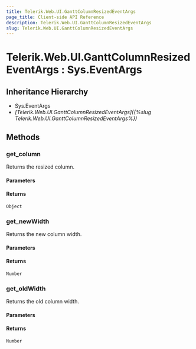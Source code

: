```yaml
---
title: Telerik.Web.UI.GanttColumnResizedEventArgs
page_title: Client-side API Reference
description: Telerik.Web.UI.GanttColumnResizedEventArgs
slug: Telerik.Web.UI.GanttColumnResizedEventArgs
---
```


# Telerik.Web.UI.GanttColumnResizedEventArgs : Sys.EventArgs 

## Inheritance Hierarchy

* Sys.EventArgs
* *[Telerik.Web.UI.GanttColumnResizedEventArgs]({%slug Telerik.Web.UI.GanttColumnResizedEventArgs%})*


## Methods

### get_column

Returns the resized column. 

#### Parameters

#### Returns

`Object`

### get_newWidth

Returns the new column width. 

#### Parameters

#### Returns

`Number`

### get_oldWidth

Returns the old column width. 

#### Parameters

#### Returns

`Number`

